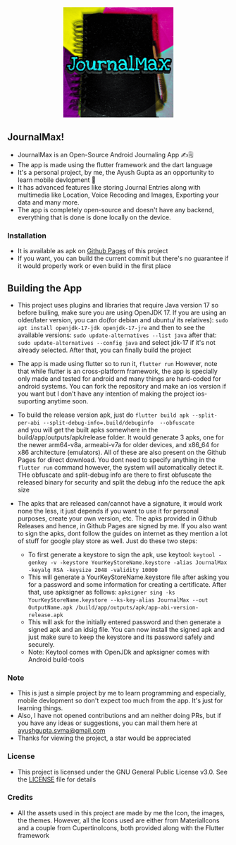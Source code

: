 
<div align="center">
    <img src="assets/AppIcon.png" alt="AppIcon", height="250", width = "250">
</div>

## JournalMax!
- JournalMax is an Open-Source Android Journaling App ✍️🗒️
- The app is made using the flutter framework and the dart language 
- It's a personal project, by me, the Ayush Gupta as an opportunity to learn mobile devlopment 📱
- It has advanced features like storing Journal Entries along with multimedia like Location, Voice Recoding and Images, Exporting your data and many more.
- The app is completely open-source and doesn't have any backend, everything that is done is done locally on the device.

### Installation
- It is available as apk on [Github Pages](https://ayushglitchedout.github.io/JournalMax) of this project
- If you want, you can build the current commit but there's no guarantee if it would properly work or even build in the first place

## Building the App
- This project uses plugins and libraries that require Java version 17 so before builing, make sure you are using OpenJDK 17. If you are using an older/later version, you can do(for debian and ubuntu/ its relatives):
    `sudo apt install openjdk-17-jdk openjdk-17-jre`
    and then to see the available versions:
    `sudo update-alternatives --list java`
    after that:
    `sudo update-alternatives --config java` 
    and select jdk-17 if it's not already selected. After that, you can finally build the project

- The app is made using flutter so to run it, 
   `flutter run`
   However, note that while flutter is an cross-platform framework, the app is specially only made and tested for android and many things are hard-coded for android systems. You can fork the repository and make an ios version if you want but I don't have any intention of making the project ios-suporting anytime soon.
- To build the release version apk, just do
    `flutter build apk --split-per-abi --split-debug-info=.build/debuginfo  --obfuscate`  
    and you will get the built apks somewhere in the build/app/outputs/apk/release folder. It would generate 3 apks, one for the newer arm64-v8a, armeabi-v7a for older devices, and x86_64 for x86 architecture (emulators). All of these are also present on the Github Pages for direct download. You dont need to specify anything in the `flutter run` command however, the system will automatically detect it. THe obfuscate and split-debug info are there to first obfuscate the released binary for security and split the debug info the reduce the apk size
- The apks that are released can/cannot have a signature, it would work none the less, it just depends if you want to use it for personal         purposes, create your own version, etc. The apks provided in Github Releases and hence, in Github Pages are signed by me. If you also want to sign the apks, dont follow the guides on internet as they mention a lot of stuff for google play store as well. Just do these two steps:
    - To first generate a keystore to sign the apk, use keytool:
        `keytool -genkey -v -keystore YourKeyStoreName.keystore -alias JournalMax -keyalg RSA -keysize 2048 -validity 10000`
    - This will generate a YourKeyStoreName.keystore file after asking you for a password and some information for creating a certificate. After that, use apksigner as follows:
        `apksigner sing -ks YourKeyStoreName.keystore --ks-key-alias JournalMax --out OutputName.apk /build/app/outputs/apk/app-abi-version-release.apk`
    - This will ask for the initially entered password and then generate a signed apk and an idsig file. You can now install the signed apk and just make sure to keep the keystore and its password safely and securely.
    - Note: Keytool comes with OpenJDk and apksigner comes with Android build-tools 
### Note
- This is just a simple project by me to learn programming and especially, mobile devlopment so don't expect too much from the app. It's just for learning things.
- Also, I have not opened contributions and am neither doing PRs, but if you have any ideas or suggestions, you can mail them here at ayushgupta.svma@gmail.com
- Thanks for viewing the project, a star would be appreciated
### License
- This project is licensed under the GNU General Public License v3.0. See the [LICENSE](./LICENSE) file for details
### Credits
- All the assets used in this project are made by me the Icon, the images, the themes. However, all the Icons used are either from MaterialIcons and a couple from CupertinoIcons, both provided along with the Flutter framework
